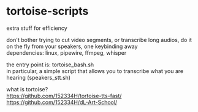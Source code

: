 # tortoise-scripts
extra stuff for efficiency

don't bother trying to cut video segments, or transcribe long audios, do it on the fly from your speakers, one keybinding away  
dependencies: linux, pipewire, ffmpeg, whisper  

the entry point is: tortoise_bash.sh  
in particular, a simple script that allows you to transcribe what you are hearing (speakers_stt.sh)  

what is tortoise?  
https://github.com/152334H/tortoise-tts-fast/  
https://github.com/152334H/dL-Art-School/  

